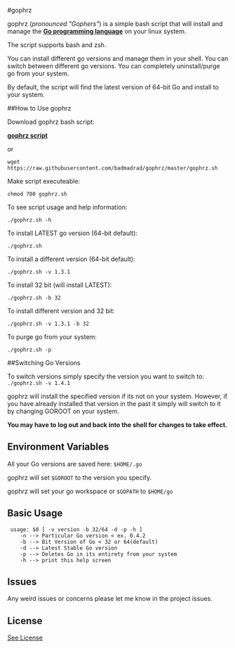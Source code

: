 #gophrz

gophrz (*pronounced "Gophers"*) is a simple bash script that will install and manage the [**Go programming language**](https://golang.org) on your linux system.

The script supports bash and zsh.

You can install different go versions and manage them in your shell.
You can switch between different go versions.
You can completely uninstall/purge go from your system.

By default, the script will find the latest version of 64-bit Go and install to your system.

##How to Use gophrz

Download gophrz bash script:  

[**gophrz script**](https://raw.githubusercontent.com/badmadrad/gophrz/master/gophrz.sh)  

or  

`wget https://raw.githubusercontent.com/badmadrad/gophrz/master/gophrz.sh`

Make script executeable:  

`chmod 700 gophrz.sh` 

To see script usage and help information:

`./gophrz.sh -h`

To install LATEST go version (64-bit default):

`./gophrz.sh`

To install a different version (64-bit default):

`./gophrz.sh -v 1.3.1`

To install 32 bit (will install LATEST):

`./gophrz.sh -b 32`

To install different version and 32 bit:

`./gophrz.sh -v 1.3.1 -b 32`

To purge go from your system:

`./gophrz.sh -p`

##Switching Go Versions

To switch versions simply specify the version you want to switch to:
`./gophrz.sh -v 1.4.1`

gophrz will install the specified version if its not on your system. However, if you have already installed that version in the past it simply will switch to it by changing GOROOT on your system.

**You may have to log out and back into the shell for changes to take effect.**

## Environment Variables

All your Go versions are saved here: `$HOME/.go`

gophrz will set `$GOROOT` to the version you specify. 

gophrz will set your go workspace or  `$GOPATH` to `$HOME/go`

## Basic Usage

     usage: $0 [ -v version -b 32/64 -d -p -h ]
        -n --> Particular Go version < ex. 0.4.2
        -b --> Bit Version of Go < 32 or 64(default)
        -d --> Latest Stable Go version
        -p --> Deletes Go in its entirety from your system
        -h --> print this help screen

## Issues

Any weird issues or concerns please let me know in the project issues.

## License

[See License](https://github.com/badmadrad/gophrz/blob/master/LICENSE)
